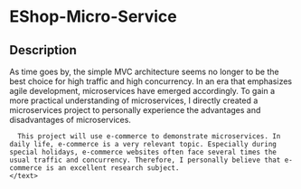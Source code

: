 <div>
  <h1>EShop-Micro-Service</h1>
</div>

<div>
  <h2>Description</h2>
  <div>
    <text>
      As time goes by, the simple MVC architecture seems no longer to be the best choice for high traffic and high concurrency. In an era that emphasizes agile development, microservices have emerged accordingly. To gain a more practical understanding of microservices, I directly created a microservices project to personally experience the advantages and disadvantages of microservices.

      This project will use e-commerce to demonstrate microservices. In daily life, e-commerce is a very relevant topic. Especially during special holidays, e-commerce websites often face several times the usual traffic and concurrency. Therefore, I personally believe that e-commerce is an excellent research subject.
    </text>
  </div>
</div>
